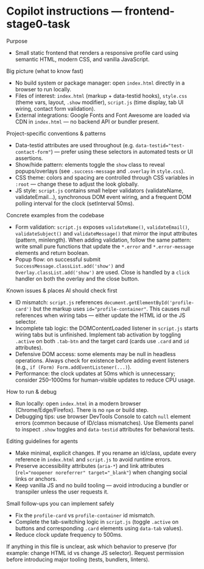 <!--
Guidance for AI coding agents working on the `frontend-stage0-task` repo.
Keep this file short, concrete and example-driven. Update if project structure changes.
-->
# Copilot instructions — frontend-stage0-task

Purpose
- Small static frontend that renders a responsive profile card using semantic HTML, modern CSS, and vanilla JavaScript.

Big picture (what to know fast)
- No build system or package manager: open `index.html` directly in a browser to run locally.
- Files of interest: `index.html` (markup + data-testid hooks), `style.css` (theme vars, layout, `.show` modifier), `script.js` (time display, tab UI wiring, contact form validation).
- External integrations: Google Fonts and Font Awesome are loaded via CDN in `index.html` — no backend API or bundler present.

Project-specific conventions & patterns
- Data-testid attributes are used throughout (e.g. `data-testid="test-contact-form"`) — prefer using these selectors in automated tests or UI assertions.
- Show/hide pattern: elements toggle the `show` class to reveal popups/overlays (see `.success-message` and `.overlay` in `style.css`).
- CSS theme: colors and spacing are controlled through CSS variables in `:root` — change these to adjust the look globally.
- JS style: `script.js` contains small helper validators (validateName, validateEmail...), synchronous DOM event wiring, and a frequent DOM polling interval for the clock (setInterval 50ms).

Concrete examples from the codebase
- Form validation: `script.js` exposes `validateName()`, `validateEmail()`, `validateSubject()` and `validateMessage()` that mirror the input attributes (pattern, minlength). When adding validation, follow the same pattern: write small pure functions that update the `*.error` and `*.error-message` elements and return boolean.
- Popup flow: on successful submit `SuccessMessage.classList.add('show')` and `Overlay.classList.add('show')` are used. Close is handled by a `click` handler on both the overlay and the close button.

Known issues & places AI should check first
- ID mismatch: `script.js` references `document.getElementById('profile-card')` but the markup uses `id="profile-container"`. This causes null references when wiring tabs — either update the HTML id or the JS selector.
- Incomplete tab logic: the DOMContentLoaded listener in `script.js` starts wiring tabs but is unfinished. Implement tab activation by toggling `.active` on both `.tab-btn` and the target card (cards use `.card` and `id` attributes).
- Defensive DOM access: some elements may be null in headless operations. Always check for existence before adding event listeners (e.g., `if (Form) Form.addEventListener(...)`).
- Performance: the clock updates at 50ms which is unnecessary; consider 250–1000ms for human-visible updates to reduce CPU usage.

How to run & debug
- Run locally: open `index.html` in a modern browser (Chrome/Edge/Firefox). There is no `npm` or build step.
- Debugging tips: use browser DevTools Console to catch `null` element errors (common because of ID/class mismatches). Use Elements panel to inspect `.show` toggles and `data-testid` attributes for behavioral tests.

Editing guidelines for agents
- Make minimal, explicit changes. If you rename an id/class, update every reference in `index.html` and `script.js` to avoid runtime errors.
- Preserve accessibility attributes (`aria-*`) and link attributes (`rel="noopener noreferrer" target="_blank"`) when changing social links or anchors.
- Keep vanilla JS and no build tooling — avoid introducing a bundler or transpiler unless the user requests it.

Small follow-ups you can implement safely
- Fix the `profile-card` vs `profile-container` id mismatch.
- Complete the tab-switching logic in `script.js` (toggle `.active` on buttons and corresponding `.card` elements using `data-tab` values).
- Reduce clock update frequency to 500ms.

If anything in this file is unclear, ask which behavior to preserve (for example: change HTML id vs change JS selector). Request permission before introducing major tooling (tests, bundlers, linters).
